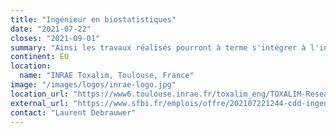 ```yaml
---
title: "Ingénieur en biostatistiques"
date: "2021-07-22"
closes: "2021-09-01"
summary: "Ainsi les travaux réalisés pourront à terme s'intégrer à l'interface Galaxy Workflow4Metabolomics (W4M) développée en collaboration entre l'Institut français de Bioinformatique (IFB) et l'infrastructure Nationale en métabolomique et fluxomique (MetaboHUB) dont MetaToul est partenaire"
continent: EU
location:
  name: "INRAE Toxalim, Toulouse, France"
image: "/images/logos/inrae-logo.jpg"
location_url: "https://www6.toulouse.inrae.fr/toxalim_eng/TOXALIM-Research-Centre-in-Food-Toxicology"
external_url: "https://www.sfbi.fr/emplois/offre/202107221244-cdd-ingenieur-en-biostatistiques"
contact: "Laurent Debrauwer"
---
```

